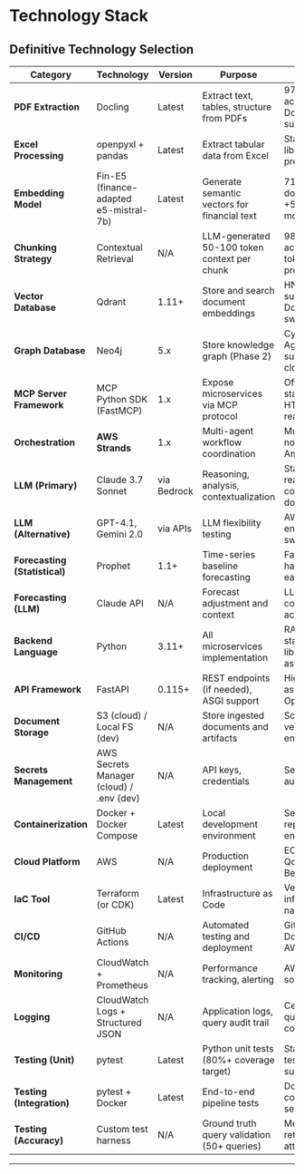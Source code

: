 # Technology Stack

## Definitive Technology Selection

| Category | Technology | Version | Purpose | Rationale |
|----------|------------|---------|---------|-----------|
| **PDF Extraction** | Docling | Latest | Extract text, tables, structure from PDFs | 97.9% table accuracy, DocLayNet-based, surpasses Textract |
| **Excel Processing** | openpyxl + pandas | Latest | Extract tabular data from Excel | Standard Python libraries, formula preservation |
| **Embedding Model** | Fin-E5 (finance-adapted e5-mistral-7b) | Latest | Generate semantic vectors for financial text | 71.05% financial domain NDCG@10, +5.6% vs general models |
| **Chunking Strategy** | Contextual Retrieval | N/A | LLM-generated 50-100 token context per chunk | 98.1% retrieval accuracy, $1.02/M tokens preprocessing |
| **Vector Database** | Qdrant | 1.11+ | Store and search document embeddings | HNSW indexing, sub-5s retrieval, Docker-friendly, swappable |
| **Graph Database** | Neo4j | 5.x | Store knowledge graph (Phase 2) | Cypher queries, Agentic GraphRAG support, managed cloud option |
| **MCP Server Framework** | MCP Python SDK (FastMCP) | 1.x | Expose microservices via MCP protocol | Official SDK, 19k stars, Streamable HTTP, production-ready |
| **Orchestration** | **AWS Strands** | 1.x | Multi-agent workflow coordination | Multi-LLM support, no vendor lock-in, Amazon Q proven |
| **LLM (Primary)** | Claude 3.7 Sonnet | via Bedrock | Reasoning, analysis, contextualization | State-of-art reasoning, 200K context, financial domain strong |
| **LLM (Alternative)** | GPT-4.1, Gemini 2.0 | via APIs | LLM flexibility testing | AWS Strands enables easy model swapping |
| **Forecasting (Statistical)** | Prophet | 1.1+ | Time-series baseline forecasting | Facebook's library, handles seasonality, easy integration |
| **Forecasting (LLM)** | Claude API | N/A | Forecast adjustment and context | LLM-based residual correction for ±8% accuracy |
| **Backend Language** | Python | 3.11+ | All microservices implementation | RAG ecosystem standard, AI/ML library support, async support |
| **API Framework** | FastAPI | 0.115+ | REST endpoints (if needed), ASGI support | High performance, async native, OpenAPI auto-docs |
| **Document Storage** | S3 (cloud) / Local FS (dev) | N/A | Store ingested documents and artifacts | Scalable, versioning, encryption at rest |
| **Secrets Management** | AWS Secrets Manager (cloud) / .env (dev) | N/A | API keys, credentials | Secure, rotatable, audit-logged |
| **Containerization** | Docker + Docker Compose | Latest | Local development environment | Service isolation, reproducible environments |
| **Cloud Platform** | AWS | N/A | Production deployment | ECS/EKS, managed Qdrant/OpenSearch, Bedrock integration |
| **IaC Tool** | Terraform (or CDK) | Latest | Infrastructure as Code | Version-controlled infrastructure, AWS native |
| **CI/CD** | GitHub Actions | N/A | Automated testing and deployment | Git-integrated, Docker support, AWS deployment |
| **Monitoring** | CloudWatch + Prometheus | N/A | Performance tracking, alerting | AWS native + open-source metrics |
| **Logging** | CloudWatch Logs + Structured JSON | N/A | Application logs, query audit trail | Centralized, queryable, compliant (NFR14) |
| **Testing (Unit)** | pytest | Latest | Python unit tests (80%+ coverage target) | Standard Python testing, mocking support |
| **Testing (Integration)** | pytest + Docker | Latest | End-to-end pipeline tests | Docker test containers, real service integration |
| **Testing (Accuracy)** | Custom test harness | N/A | Ground truth query validation (50+ queries) | Measure 90%+ retrieval, 95%+ attribution accuracy |

---
